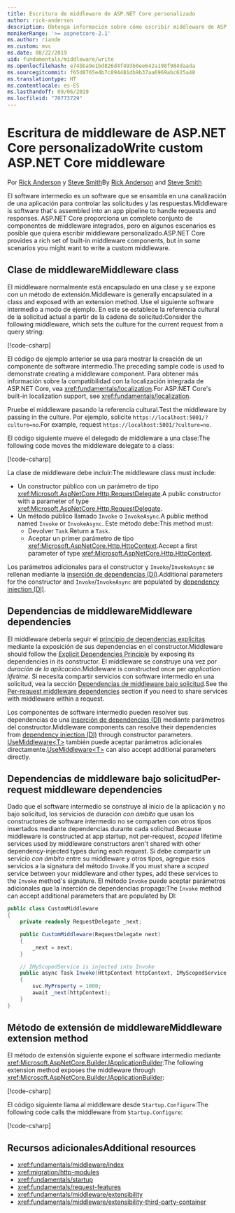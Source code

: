 ```yaml
---
title: Escritura de middleware de ASP.NET Core personalizado
author: rick-anderson
description: Obtenga información sobre cómo escribir middleware de ASP.NET Core personalizado.
monikerRange: '>= aspnetcore-2.1'
ms.author: riande
ms.custom: mvc
ms.date: 08/22/2019
uid: fundamentals/middleware/write
ms.openlocfilehash: e74bba9e1bd826d4f493b0ee642a198f984daada
ms.sourcegitcommit: f65d8765e4b7c894481db9b37aa6969abc625a48
ms.translationtype: HT
ms.contentlocale: es-ES
ms.lasthandoff: 09/06/2019
ms.locfileid: "70773729"
---
```

# <a name="write-custom-aspnet-core-middleware"></a><span data-ttu-id="56555-103">Escritura de middleware de ASP.NET Core personalizado</span><span class="sxs-lookup"><span data-stu-id="56555-103">Write custom ASP.NET Core middleware</span></span>

<span data-ttu-id="56555-104">Por [Rick Anderson](https://twitter.com/RickAndMSFT) y [Steve Smith](https://ardalis.com/)</span><span class="sxs-lookup"><span data-stu-id="56555-104">By [Rick Anderson](https://twitter.com/RickAndMSFT) and [Steve Smith](https://ardalis.com/)</span></span>

<span data-ttu-id="56555-105">El software intermedio es un software que se ensambla en una canalización de una aplicación para controlar las solicitudes y las respuestas.</span><span class="sxs-lookup"><span data-stu-id="56555-105">Middleware is software that's assembled into an app pipeline to handle requests and responses.</span></span> <span data-ttu-id="56555-106">ASP.NET Core proporciona un completo conjunto de componentes de middleware integrados, pero en algunos escenarios es posible que quiera escribir middleware personalizado.</span><span class="sxs-lookup"><span data-stu-id="56555-106">ASP.NET Core provides a rich set of built-in middleware components, but in some scenarios you might want to write a custom middleware.</span></span>

## <a name="middleware-class"></a><span data-ttu-id="56555-107">Clase de middleware</span><span class="sxs-lookup"><span data-stu-id="56555-107">Middleware class</span></span>

<span data-ttu-id="56555-108">El middleware normalmente está encapsulado en una clase y se expone con un método de extensión.</span><span class="sxs-lookup"><span data-stu-id="56555-108">Middleware is generally encapsulated in a class and exposed with an extension method.</span></span> <span data-ttu-id="56555-109">Use el siguiente software intermedio a modo de ejemplo. En este se establece la referencia cultural de la solicitud actual a partir de la cadena de solicitud:</span><span class="sxs-lookup"><span data-stu-id="56555-109">Consider the following middleware, which sets the culture for the current request from a query string:</span></span>

[!code-csharp[](write/snapshot/StartupCulture.cs)]

<span data-ttu-id="56555-110">El código de ejemplo anterior se usa para mostrar la creación de un componente de software intermedio.</span><span class="sxs-lookup"><span data-stu-id="56555-110">The preceding sample code is used to demonstrate creating a middleware component.</span></span> <span data-ttu-id="56555-111">Para obtener más información sobre la compatibilidad con la localización integrada de ASP.NET Core, vea <xref:fundamentals/localization>.</span><span class="sxs-lookup"><span data-stu-id="56555-111">For ASP.NET Core's built-in localization support, see <xref:fundamentals/localization>.</span></span>

<span data-ttu-id="56555-112">Pruebe el middleware pasando la referencia cultural.</span><span class="sxs-lookup"><span data-stu-id="56555-112">Test the middleware by passing in the culture.</span></span> <span data-ttu-id="56555-113">Por ejemplo, solicite `https://localhost:5001/?culture=no`.</span><span class="sxs-lookup"><span data-stu-id="56555-113">For example, request `https://localhost:5001/?culture=no`.</span></span>

<span data-ttu-id="56555-114">El código siguiente mueve el delegado de middleware a una clase:</span><span class="sxs-lookup"><span data-stu-id="56555-114">The following code moves the middleware delegate to a class:</span></span>

[!code-csharp[](write/snapshot/RequestCultureMiddleware.cs)]

<span data-ttu-id="56555-115">La clase de middleware debe incluir:</span><span class="sxs-lookup"><span data-stu-id="56555-115">The middleware class must include:</span></span>

* <span data-ttu-id="56555-116">Un constructor público con un parámetro de tipo <xref:Microsoft.AspNetCore.Http.RequestDelegate>.</span><span class="sxs-lookup"><span data-stu-id="56555-116">A public constructor with a parameter of type <xref:Microsoft.AspNetCore.Http.RequestDelegate>.</span></span>
* <span data-ttu-id="56555-117">Un método público llamado `Invoke` o `InvokeAsync`.</span><span class="sxs-lookup"><span data-stu-id="56555-117">A public method named `Invoke` or `InvokeAsync`.</span></span> <span data-ttu-id="56555-118">Este método debe:</span><span class="sxs-lookup"><span data-stu-id="56555-118">This method must:</span></span>
  * <span data-ttu-id="56555-119">Devolver `Task`.</span><span class="sxs-lookup"><span data-stu-id="56555-119">Return a `Task`.</span></span>
  * <span data-ttu-id="56555-120">Aceptar un primer parámetro de tipo <xref:Microsoft.AspNetCore.Http.HttpContext>.</span><span class="sxs-lookup"><span data-stu-id="56555-120">Accept a first parameter of type <xref:Microsoft.AspNetCore.Http.HttpContext>.</span></span>
  
<span data-ttu-id="56555-121">Los parámetros adicionales para el constructor y `Invoke`/`InvokeAsync` se rellenan mediante la [inserción de dependencias (DI)](xref:fundamentals/dependency-injection).</span><span class="sxs-lookup"><span data-stu-id="56555-121">Additional parameters for the constructor and `Invoke`/`InvokeAsync` are populated by [dependency injection (DI)](xref:fundamentals/dependency-injection).</span></span>

## <a name="middleware-dependencies"></a><span data-ttu-id="56555-122">Dependencias de middleware</span><span class="sxs-lookup"><span data-stu-id="56555-122">Middleware dependencies</span></span>

<span data-ttu-id="56555-123">El middleware debería seguir el [principio de dependencias explicitas](/dotnet/standard/modern-web-apps-azure-architecture/architectural-principles#explicit-dependencies) mediante la exposición de sus dependencias en el constructor.</span><span class="sxs-lookup"><span data-stu-id="56555-123">Middleware should follow the [Explicit Dependencies Principle](/dotnet/standard/modern-web-apps-azure-architecture/architectural-principles#explicit-dependencies) by exposing its dependencies in its constructor.</span></span> <span data-ttu-id="56555-124">El middleware se construye una vez por *duración de la aplicación*.</span><span class="sxs-lookup"><span data-stu-id="56555-124">Middleware is constructed once per *application lifetime*.</span></span> <span data-ttu-id="56555-125">Si necesita compartir servicios con software intermedio en una solicitud, vea la sección [Dependencias de middleware bajo solicitud](#per-request-middleware-dependencies).</span><span class="sxs-lookup"><span data-stu-id="56555-125">See the [Per-request middleware dependencies](#per-request-middleware-dependencies) section if you need to share services with middleware within a request.</span></span>

<span data-ttu-id="56555-126">Los componentes de software intermedio pueden resolver sus dependencias de una [inserción de dependencias (DI)](xref:fundamentals/dependency-injection) mediante parámetros del constructor.</span><span class="sxs-lookup"><span data-stu-id="56555-126">Middleware components can resolve their dependencies from [dependency injection (DI)](xref:fundamentals/dependency-injection) through constructor parameters.</span></span> <span data-ttu-id="56555-127">[UseMiddleware&lt;T&gt;](/dotnet/api/microsoft.aspnetcore.builder.usemiddlewareextensions.usemiddleware#Microsoft_AspNetCore_Builder_UseMiddlewareExtensions_UseMiddleware_Microsoft_AspNetCore_Builder_IApplicationBuilder_System_Type_System_Object___) también puede aceptar parámetros adicionales directamente.</span><span class="sxs-lookup"><span data-stu-id="56555-127">[UseMiddleware&lt;T&gt;](/dotnet/api/microsoft.aspnetcore.builder.usemiddlewareextensions.usemiddleware#Microsoft_AspNetCore_Builder_UseMiddlewareExtensions_UseMiddleware_Microsoft_AspNetCore_Builder_IApplicationBuilder_System_Type_System_Object___) can also accept additional parameters directly.</span></span>

## <a name="per-request-middleware-dependencies"></a><span data-ttu-id="56555-128">Dependencias de middleware bajo solicitud</span><span class="sxs-lookup"><span data-stu-id="56555-128">Per-request middleware dependencies</span></span>

<span data-ttu-id="56555-129">Dado que el software intermedio se construye al inicio de la aplicación y no bajo solicitud, los servicios de duración *con ámbito* que usan los constructores de software intermedio no se comparten con otros tipos insertados mediante dependencias durante cada solicitud.</span><span class="sxs-lookup"><span data-stu-id="56555-129">Because middleware is constructed at app startup, not per-request, *scoped* lifetime services used by middleware constructors aren't shared with other dependency-injected types during each request.</span></span> <span data-ttu-id="56555-130">Si debe compartir un servicio *con ámbito* entre su middleware y otros tipos, agregue esos servicios a la signatura del método `Invoke`.</span><span class="sxs-lookup"><span data-stu-id="56555-130">If you must share a *scoped* service between your middleware and other types, add these services to the `Invoke` method's signature.</span></span> <span data-ttu-id="56555-131">El método `Invoke` puede aceptar parámetros adicionales que la inserción de dependencias propaga:</span><span class="sxs-lookup"><span data-stu-id="56555-131">The `Invoke` method can accept additional parameters that are populated by DI:</span></span>

```csharp
public class CustomMiddleware
{
    private readonly RequestDelegate _next;

    public CustomMiddleware(RequestDelegate next)
    {
        _next = next;
    }

    // IMyScopedService is injected into Invoke
    public async Task Invoke(HttpContext httpContext, IMyScopedService svc)
    {
        svc.MyProperty = 1000;
        await _next(httpContext);
    }
}
```

## <a name="middleware-extension-method"></a><span data-ttu-id="56555-132">Método de extensión de middleware</span><span class="sxs-lookup"><span data-stu-id="56555-132">Middleware extension method</span></span>

<span data-ttu-id="56555-133">El método de extensión siguiente expone el software intermedio mediante <xref:Microsoft.AspNetCore.Builder.IApplicationBuilder>:</span><span class="sxs-lookup"><span data-stu-id="56555-133">The following extension method exposes the middleware through <xref:Microsoft.AspNetCore.Builder.IApplicationBuilder>:</span></span>

[!code-csharp[](write/snapshot/RequestCultureMiddlewareExtensions.cs)]

<span data-ttu-id="56555-134">El código siguiente llama al middleware desde `Startup.Configure`:</span><span class="sxs-lookup"><span data-stu-id="56555-134">The following code calls the middleware from `Startup.Configure`:</span></span>

[!code-csharp[](write/snapshot/Startup.cs?highlight=5)]

## <a name="additional-resources"></a><span data-ttu-id="56555-135">Recursos adicionales</span><span class="sxs-lookup"><span data-stu-id="56555-135">Additional resources</span></span>

* <xref:fundamentals/middleware/index>
* <xref:migration/http-modules>
* <xref:fundamentals/startup>
* <xref:fundamentals/request-features>
* <xref:fundamentals/middleware/extensibility>
* <xref:fundamentals/middleware/extensibility-third-party-container>
